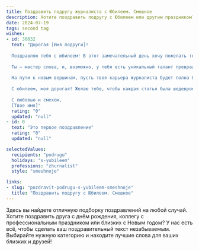 ```yaml
---
title: Поздравить подругу журналиста с Юбилеем. Смешное
description: Хотите поздравить подругу с Юбилеем или другим праздником? Наш ИИ создаст незабываемое поздравление, а вы обязательно выделитесь среди других.  
date: 2024-07-19
tags: second tag
wishes:
- id: 30832
  text: "Дорогая [Имя подруги]!
  
  Поздравляю тебя с юбилеем! В этот замечательный день хочу пожелать тебе, чтобы твоя жизнь была такой же яркой и насыщенной, как у настоящего международного корреспондента! Пусть каждое утро начинается не с кофе, а с вдохновения, а задачи складываются в интересные истории — не только для твоих статей, но и для жизни.
  
  Ты — мастер слова, и, возможно, у тебя есть уникальный талант превращать даже банальные ситуации в захватывающие репортажи. Так что вперед, удивляй мир своим остроумием и смекай, как наладить общий язык с соседом, который зовет тебя на шашлыки, а сам не может достучаться до собственного гриля!
  
  На пути к новым вершинам, пусть твоя карьера журналиста будет полна блестящих интервью, интересных историй и нескончаемых источников вдохновения, а рекламные агентства сами ломятся в твои двери с предложениями!
  
  С юбилеем, моя дорогая! Желаю тебе, чтобы каждая статья была шедевром, а каждый собеседник — настоящим сюжетом. Да здравствует жизнь, как она есть, и пусть каждый день будет более удивительным, чем последний!
  
  С любовью и смехом,
  [Твое имя]"
  rating: "0"
  updated: "null"
- id: 0
  text: "Это первое поздравление"
  rating: "0"
  updated: "null"

selectedValues:
  recipients: "podrugu"
  holidays: "s-yubileem"
  professions: "zhurnalist"
  style: "smeshnoje"

links:
- slug: "pozdravit-podrugu-s-yubileem-smeshnoje"
  title: "Поздравить подругу с Юбилеем. Смешное"
---
```


Здесь вы найдете отличную подборку поздравлений на любой случай. 
Хотите поздравить друга с днём рождения, коллегу с профессиональным праздником или близких с Новым годом? У нас есть всё, чтобы сделать ваш поздравительный текст незабываемым. Выбирайте нужную категорию и находите лучшие слова для ваших близких и друзей!

